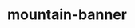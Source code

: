 ---
age: 2020-01-31
id: su-mountain-banner
title: mountain-banner
thumbnail: ''
tags:
  - vector
  - Illustration
mediaPaths:
  original: mountain-banner.png
  thumbnail: sizes/thumbnail/mountain-banner.png
---